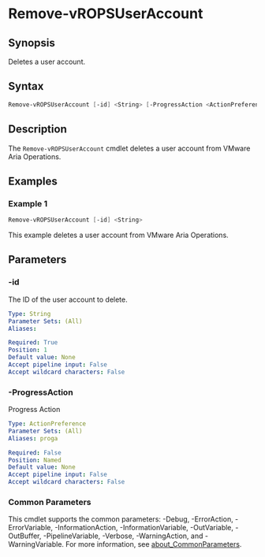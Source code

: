 # Remove-vROPSUserAccount

## Synopsis

Deletes a user account.

## Syntax

```powershell
Remove-vROPSUserAccount [-id] <String> [-ProgressAction <ActionPreference>] [<CommonParameters>]
```

## Description

The `Remove-vROPSUserAccount` cmdlet deletes a user account from VMware Aria Operations.

## Examples

### Example 1

```powershell
Remove-vROPSUserAccount [-id] <String> 
```

This example deletes a user account from VMware Aria Operations.

## Parameters

### -id

The ID of the user account to delete.

```yaml
Type: String
Parameter Sets: (All)
Aliases:

Required: True
Position: 1
Default value: None
Accept pipeline input: False
Accept wildcard characters: False
```

### -ProgressAction

Progress Action

```yaml
Type: ActionPreference
Parameter Sets: (All)
Aliases: proga

Required: False
Position: Named
Default value: None
Accept pipeline input: False
Accept wildcard characters: False
```

### Common Parameters

This cmdlet supports the common parameters: -Debug, -ErrorAction, -ErrorVariable, -InformationAction, -InformationVariable, -OutVariable, -OutBuffer, -PipelineVariable, -Verbose, -WarningAction, and -WarningVariable. For more information, see [about_CommonParameters](http://go.microsoft.com/fwlink/?LinkID=113216).
